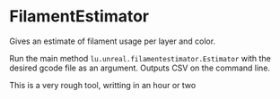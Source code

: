 # FilamentEstimator
Gives an estimate of filament usage per layer and color.

Run the main method `lu.unreal.filamentestimator.Estimator` with the desired gcode file as an argument. Outputs CSV on the command line.

This is a very rough tool, writting in an hour or two
